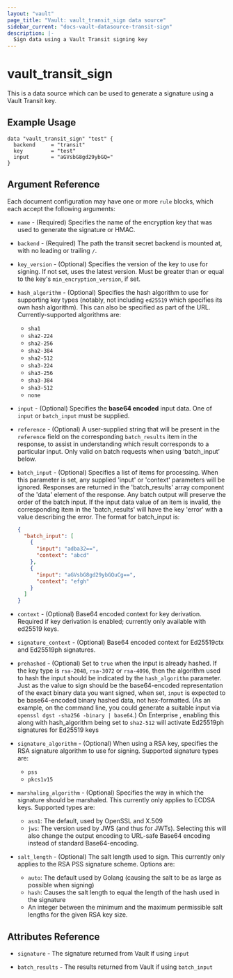 ```yaml
---
layout: "vault"
page_title: "Vault: vault_transit_sign data source"
sidebar_current: "docs-vault-datasource-transit-sign"
description: |-
  Sign data using a Vault Transit signing key
---
```


# vault\_transit\_sign

This is a data source which can be used to generate a signature using a Vault Transit key.

## Example Usage

```hcl
data "vault_transit_sign" "test" {
  backend     = "transit"
  key         = "test"
  input       = "aGVsbG8gd29ybGQ="
}
```

## Argument Reference

Each document configuration may have one or more `rule` blocks, which each accept the following arguments:

* `name` - (Required) Specifies the name of the encryption key that was used to generate the signature or HMAC.

* `backend` - (Required) The path the transit secret backend is mounted at, with no leading or trailing `/`.

* `key_version` - (Optional) Specifies the version of the key to use for
  signing. If not set, uses the latest version. Must be greater than or equal
  to the key's `min_encryption_version`, if set.

* `hash_algorithm` - (Optional) Specifies the hash algorithm to use for
  supporting key types (notably, not including `ed25519` which specifies its
  own hash algorithm). This can also be specified as part of the URL.
  Currently-supported algorithms are:

	* `sha1`
	* `sha2-224`
	* `sha2-256`
	* `sha2-384`
	* `sha2-512`
	* `sha3-224`
	* `sha3-256`
	* `sha3-384`
	* `sha3-512`
	* `none`

* `input` - (Optional) Specifies the **base64 encoded** input data. One of
  `input` or `batch_input` must be supplied.

* `reference` - (Optional)
  A user-supplied string that will be present in the `reference` field on the
  corresponding `batch_results` item in the response, to assist in understanding
  which result corresponds to a particular input. Only valid on batch requests
  when using ‘batch_input’ below.

* `batch_input` - (Optional) Specifies a list of items for processing.
  When this parameter is set, any supplied 'input' or 'context' parameters will be
  ignored. Responses are returned in the 'batch_results' array component of the
  'data' element of the response. Any batch output will preserve the order of the
  batch input. If the input data value of an item is invalid, the
  corresponding item in the 'batch_results' will have the key 'error' with a value
  describing the error. The format for batch_input is:

  ```json
  {
    "batch_input": [
      {
        "input": "adba32==",
        "context": "abcd"
      },
      {
        "input": "aGVsbG8gd29ybGQuCg==",
        "context": "efgh"
      }
    ]
  }
  ```

* `context` - (Optional) Base64 encoded context for key derivation.
  Required if key derivation is enabled; currently only available with ed25519
  keys.

* `signature_context` - (Optional) Base64 encoded context for Ed25519ctx and Ed25519ph signatures.

* `prehashed` - (Optional) Set to `true` when the input is already hashed.
  If the key type is `rsa-2048`, `rsa-3072` or `rsa-4096`, then the algorithm used to hash
  the input should be indicated by the `hash_algorithm` parameter. Just as the
  value to sign should be the base64-encoded representation of the exact binary
  data you want signed, when set, `input` is expected to be base64-encoded
  binary hashed data, not hex-formatted. (As an example, on the command line,
  you could generate a suitable input via `openssl dgst -sha256 -binary | base64`.)
  On Enterprise <EnterpriseAlert inline="true" />, enabling this along with
  hash_algorithm being set to `sha2-512` will activate Ed25519ph signatures for
  Ed25519 keys

* `signature_algorithm` - (Optional) When using a RSA key, specifies the RSA
  signature algorithm to use for signing. Supported signature types are:

	* `pss`
	* `pkcs1v15`

* `marshaling_algorithm` - (Optional) Specifies the way in which the signature should be marshaled. This currently only applies to ECDSA keys. Supported types are:

	* `asn1`: The default, used by OpenSSL and X.509
	* `jws`: The version used by JWS (and thus for JWTs). Selecting this will
	  also change the output encoding to URL-safe Base64 encoding instead of
	  standard Base64-encoding.

* `salt_length` - (Optional) The salt length used to sign. This currently only applies to the RSA PSS signature scheme. Options are:

	* `auto`: The default used by Golang (causing the salt to be as large as possible when signing)
	* `hash`: Causes the salt length to equal the length of the hash used in the signature
	- An integer between the minimum and the maximum permissible salt lengths for the given RSA key size.

## Attributes Reference

* `signature` - The signature returned from Vault if using `input`

* `batch_results` - The results returned from Vault if using `batch_input`
